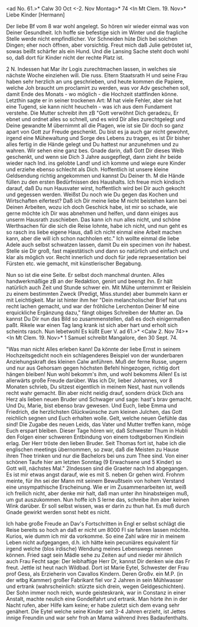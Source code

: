<ad No. 61.>* Calw 30 Oct <-2. Nov Montag>* 74
 <In Mt Clem. 19. Nov>*
Liebe Kinder [Hermann]

Der liebe Bf vom 8 war wohl angelegt. So hören wir wieder einmal was von Deiner Gesundheit. Ich hoffe sie befestige sich im Winter und die fragliche Stelle werde nicht empfindlicher. Vor Schneiden hüte Dich bei solchen Dingen; eher noch öffnen, aber vorsichtig. Freut mich daß Julie getröstet ist, sowas beißt schärfer als ein Hund. Und die Lansing Sache steht doch wohl so, daß dort für Kinder nicht der rechte Platz ist.

2 N. Indessen hat Mar ihr Logis zurechtmachen lassen, in welches sie nächste Woche einziehen will. Die russ. Eltern Staatsrath H und seine Frau haben sehr herzlich an uns geschrieben, und heute kommen die Papiere, welche Joh braucht um proclamirt zu werden, was vor Adv geschehen soll, damit Ende des Monats - wo möglich - die Hochzeit stattfinden könne. Letzthin sagte er in seiner trockenen Art: M hat viele Fehler, aber sie hat eine Tugend, sie kann nicht heucheln - was ich aus dem Fundament verstehe. Die Mutter schreibt ihm zB "Gott verwöhnt Dich geradezu, Er ebnet und ordnet alles so schnell, und es wird Dir alles zurechtgelegt und Deine gewandte M übernimmt all die Plagen, wie ist sie Dir doch so ganz apart von Gott zur Freude geschenkt. Du bist es ja auch gar nicht gewohnt, irgend eine Mühewaltung und Sorge des Lebens zu tragen, es ist Dir bisher alles fertig in die Hände gelegt und Du hattest nur anzunehmen und zu wahren. Wir sehen eine ganz bes. Gnade darin, daß Gott Dir dieses Weib geschenkt, und wenn sie Dich 3 Jahre ausgepflegt, dann zieht ihr beide wieder nach Ind. ins gelobte Land! und ich komme und wiege eure Kinder und erziehe ebenso schlecht als Dich. 
Hoffentlich ist unsere kleine Geldsendung richtig angekommen und kannst Du Deiner th. M die Hände füllen zu den ersten Bedürfnissen des Haushalts. Ich freue mich kindisch darauf, daß Du nun Hausvater wirst, hoffentlich wird bei Dir auch gekocht und gegessen werden. Weißst Du noch wie Du gegen das Kochen und Wirtschaften eifertest? Daß ich Dir meine liebe M nicht beistehen kann bei Deinen Arbeiten, wozu ich doch Geschick habe, ist mir so schade, wie gerne möchte ich Dir was abnehmen und helfen, und dann einiges aus unserm Hausrath zuschieben. Das kann ich nun alles nicht, und schöne Werthsachen für die sich die Reise lohnte, habe ich nicht, und nun geht es so rasch ins liebe eigene Haus, daß ich nicht einmal eine Arbeit machen kann, aber die will ich schon nachholen etc." Ich wollte einmal die liebe Adele auch selbst schwatzen lassen, damit Du ein specimen von ihr habest. Stelle sie Dir groß, fast majestätisch und dann so natürlich und einfach und klar als möglich vor. Recht innerlich und doch für jede repraesentation bei Fürsten etc. wie gemacht, mit künstlerischer Begabung.

Nun so ist die eine Seite. Er selbst doch manchmal drunten. Alles handwerkmäßige zB an der Redaktion, genirt und beengt ihn. Er hält natürlich auch Zeit und Stunde schwer ein. Mit Mühe unternimmt er Reislein zu einem bestimmten Zweck (Predigt, Miss.stunde) aber bummeln kann er mit Leichtigkeit. Mar ist hinter ihm her "Dein melancholischer Brief hat uns recht lachen gemacht, und war der fröhliche Lerchenton Deiner M eine erquickliche Ergänzung dazu," fängt obiges Schreiben der Mutter an. Da kannst Du Dir nun das Bild so zusammenstellen, daß es doch einigermaßen paßt. Rikele war einen Tag lang krank ist sich aber hart und erholt sich scheints rasch. 
 Nun lebetwohl Es küßt Euer V.
ad 61.>* <Calw 2. Nov 74>*
 <In Mt Clem. 19. Nov>*
1 Samuel schreibt
 Mangalore, den 30 Sept. 74.

"Was man nicht Alles erleben kann! Da könnte der liebe Ernst in seinem Hochzeitsgedicht noch ein schlagenderes Beispiel von der wunderbaren Anziehungskraft des kleinen Calw anführen. Muß der ferne Russe, ungern und nur aus Gehorsam gegen höchsten Befehl hingezogen, richtig dort hängen bleiben! Nun wohl bekomm's ihm, und wohl bekomms Allen! Es ist allerwärts große Freude darüber. Was ich Dir, lieber Johannes, vor 8 Monaten schrieb, Du sitzest eigentlich in meinem Nest, hast nun vollends recht wahr gemacht. Bin aber nicht neidig drauf, sondern drück Dich ans Herz als lieben neuen Bruder und Schwager und sage: hast's brav gemacht. Und Du, Marie, bist ebenso brav gewesen. Und Euch, liebe Emma und Friedrich, die herzlichsten Glückwünsche zum kleinen Julchen, das Gott reichlich segnen und Euch erhalten wolle. Gelt, welche neuen Gefühle das sind! Die Zugabe des neuen Leids, das Vater und Mutter treffen kann, möge Euch erspart bleiben. 
Dieser Tage hören wir, daß Schwester Thum in Hubli den Folgen einer schweren Entbindung von einem todtgebornen Kindlein erlag. Der Herr tröste den lieben Bruder. Seit Thomas fort ist, habe ich die englischen meetings übernommen, so zwar, daß die Meisten zu Hause ihren Thee trinken und nur die Bachelors bei uns zum Thee sind. Von einer schönen Taufe hier am letzten Sonntag (9 Erwachsene und 5 Kinder) so Gott will, nächstes Mal." 
2Indessen sind die Graeter nach Ind abgegangen. Es ist mir etwas angst darauf, wie es mit S. neben Gr gehen wird. Frohnm meinte, für ihn sei der Mann mit seinem Bewußtsein von hohem Verstand eine unsympathische Erscheinung. Wie er im Zusammenarbeiten ist, weiß ich freilich nicht, aber denke mir halt, daß man unter ihn hinabsteigen muß, um gut auszukommen. Nun hoffe ich S lerne das, schreibe ihm aber keinen Wink darüber. Er soll selbst wissen, was er darin zu thun hat. Es muß durch Gnade gewirkt werden sonst hebt es nicht.

Ich habe große Freude an Dav's Fortschritten in Engl er selbst schlägt die Reise bereits so hoch an daß er nicht um 8000 Fl sie fahren lassen möchte. Kurios, wie dumm ich mir da vorkomme. So eine Zahl wäre mir in meinem Leben nicht aufgegangen, d.h. ich hätte kein pecuniäres equivalent für irgend welche (blos irdische) Wendung meines Lebenswegs nennen können. 
Fried sagt sein Mädle sehe zu Zeiten auf und nieder mir ähnlich auch Frau Fecht sage: Der leibhaftige Herr Dr, kannst Dir denken wie das Fr freut. 
Jettle ist heut nach Wildbad. Dort ist Marie Eytel, Schwester der Frau prof Gess, als Erzieherin von Cavallos Kindern. Deren Großv. ein M.P. (in der wtbg Kammer) großer Fabrikant fiel vor 2 Jahren in sein Mühlwasser und ertrank (wahrscheinlich: stürzte sich drein, wegen Geldgeschichten). Der Sohn immer noch reich, wurde geisteskrank, war in Constanz in einer Anstalt, machte neulich eine Gondelfahrt und ertrank. Man hörte ihn in der Nacht rufen, aber Hilfe kam keine; er habe zuletzt sich dem evang sehr genähert. Die Eytel welche seine Kinder seit 3-4 Jahren erzieht, ist Jettes innige Freundin und war sehr froh an Mama während ihres Badaufenthalts. 